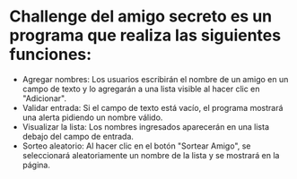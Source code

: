 <h1>Challenge del amigo secreto es un programa que realiza las siguientes funciones:</h1>
<ul>
  <li>Agregar nombres: Los usuarios escribirán el nombre de un amigo en un campo de texto y lo agregarán a una lista visible al hacer clic en "Adicionar".</li>
  <li>Validar entrada: Si el campo de texto está vacío, el programa mostrará una alerta pidiendo un nombre válido.</li>
  <li>Visualizar la lista: Los nombres ingresados aparecerán en una lista debajo del campo de entrada.</li>
  <li>Sorteo aleatorio: Al hacer clic en el botón "Sortear Amigo", se seleccionará aleatoriamente un nombre de la lista y se mostrará en la página.</li>
</ul>
